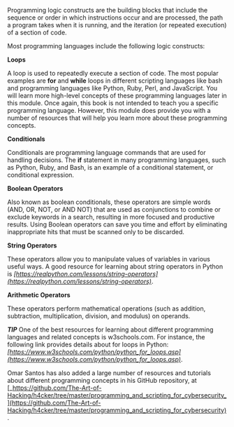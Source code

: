 
Programming logic constructs are the building blocks that include the sequence or order in which instructions occur and are processed, the path a program takes when it is running, and the iteration (or repeated execution) of a section of code.

Most programming languages include the following logic constructs:

**Loops** 

A loop is used to repeatedly execute a section of code. The most popular examples are **for** and **while** loops in different scripting languages like bash and programming languages like Python, Ruby, Perl, and JavaScript. You will learn more high-level concepts of these programming languages later in this module. Once again, this book is not intended to teach you a specific programming language. However, this module does provide you with a number of resources that will help you learn more about these programming concepts.


**Conditionals**

Conditionals are programming language commands that are used for handling decisions. The **if** statement in many programming languages, such as Python, Ruby, and Bash, is an example of a conditional statement, or conditional expression.

**Boolean Operators**

Also known as boolean conditionals, these operators are simple words (AND, OR, NOT, or AND NOT) that are used as conjunctions to combine or exclude keywords in a search, resulting in more focused and productive results. Using Boolean operators can save you time and effort by eliminating inappropriate hits that must be scanned only to be discarded.

**String Operators**

These operators allow you to manipulate values of variables in various useful ways. A good resource for learning about string operators in Python is _[https://realpython.com/lessons/string-operators](https://realpython.com/lessons/string-operators)_.

**Arithmetic Operators**

These operators perform mathematical operations (such as addition, subtraction, multiplication, division, and modulus) on operands.

***TIP*** One of the best resources for learning about different programming languages and related concepts is w3schools.com. For instance, the following link provides details about for loops in Python: _[https://www.w3schools.com/python/python_for_loops.asp](https://www.w3schools.com/python/python_for_loops.asp)_.

Omar Santos has also added a large number of resources and tutorials about different programming concepts in his GitHub repository, at [_https://github.com/The-Art-of-Hacking/h4cker/tree/master/programming_and_scripting_for_cybersecurity_](https://github.com/The-Art-of-Hacking/h4cker/tree/master/programming_and_scripting_for_cybersecurity).

